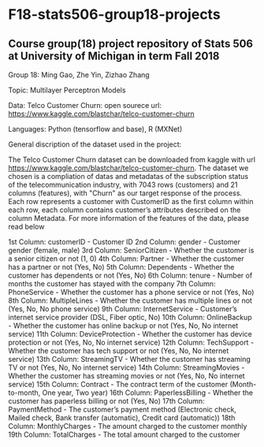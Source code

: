 # F18-stats506-group18-projects
## Course group(18) project repository of Stats 506 at University of Michigan in term Fall 2018

Group 18: Ming Gao, Zhe Yin, Zizhao Zhang

Topic: Multilayer Perceptron Models 

Data: Telco Customer Churn: open sourece url: https://www.kaggle.com/blastchar/telco-customer-churn

Languages: Python (tensorflow and base), R (MXNet)

General discription of the dataset used in the project:

The Telco Customer Churn dataset can be downloaded from kaggle with url https://www.kaggle.com/blastchar/telco-customer-churn.
The dataset we chosen is a compliation of datas and metadatas of the subscription status of the telecommunication industry, with 7043 rows (customers) and 21 columns (features), with "Churn" as our target response of the process. Each row represents a customer with CustomerID as the first column within each row, each column contains customer’s attributes described on the column Metadata. For more information of the features of the data, please read below

1st Column: customerID - Customer ID
2nd Column: gender - Customer gender (female, male)
3rd Column: SeniorCitizen - Whether the customer is a senior citizen or not (1, 0)
4th Column: Partner - Whether the customer has a partner or not (Yes, No)
5th Column: Dependents - Whether the customer has dependents or not (Yes, No)
6th Column: tenure - Number of months the customer has stayed with the company
7th Column: PhoneService - Whether the customer has a phone service or not (Yes, No)
8th Column: MultipleLines - Whether the customer has multiple lines or not (Yes, No, No phone service)
9th Column: InternetService - Customer’s internet service provider (DSL, Fiber optic, No)
10th Column: OnlineBackup - Whether the customer has online backup or not (Yes, No, No internet service)
11th Column: DeviceProtection - Whether the customer has device protection or not (Yes, No, No internet service)
12th Column: TechSupport - Whether the customer has tech support or not (Yes, No, No internet service)
13th Column: StreamingTV - Whether the customer has streaming TV or not (Yes, No, No internet service)
14th Column: StreamingMovies - Whether the customer has streaming movies or not (Yes, No, No internet service)
15th Column: Contract - The contract term of the customer (Month-to-month, One year, Two year) 
16th Column: PaperlessBilling - Whether the customer has paperless billing or not (Yes, No)
17th Column: PaymentMethod - The customer’s payment method (Electronic check, Mailed check, Bank transfer (automatic), Credit card (automatic))
18th Column: MonthlyCharges - The amount charged to the customer monthly
19th Column: TotalCharges - The total amount charged to the customer
